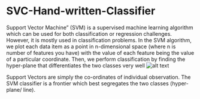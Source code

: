 # SVC-Hand-written-Classifier
Support Vector Machine” (SVM) is a supervised machine learning algorithm which can be used for both classification or regression challenges. However,  it is mostly used in classification problems. In the SVM algorithm, we plot each data item as a point in n-dimensional space (where n is number of features you have) with the value of each feature being the value of a particular coordinate. Then, we perform classification by finding the hyper-plane that differentiates the two classes very well
![alt text](https://www.analyticsvidhya.com/wp-content/uploads/2015/10/SVM_1.png)

Support Vectors are simply the co-ordinates of individual observation. The SVM classifier is a frontier which best segregates the two classes (hyper-plane/ line).
